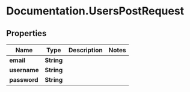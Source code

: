 # Documentation.UsersPostRequest

## Properties

Name | Type | Description | Notes
------------ | ------------- | ------------- | -------------
**email** | **String** |  | 
**username** | **String** |  | 
**password** | **String** |  | 


